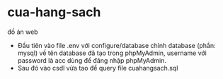 # cua-hang-sach
đồ án web

 - Đầu tiên vào file .env với configure/database chỉnh database (phần: mysql) về tên database đã tạo trong phpMyAdmin, username với password là acc dùng để đăng nhập phpMyAdmin.
 - Sau đó vào csdl vừa tao để query file cuahangsach.sql
